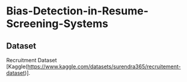 # Bias-Detection-in-Resume-Screening-Systems


## Dataset
Recruitment Dataset [Kaggle(https://www.kaggle.com/datasets/surendra365/recruitement-dataset)].
